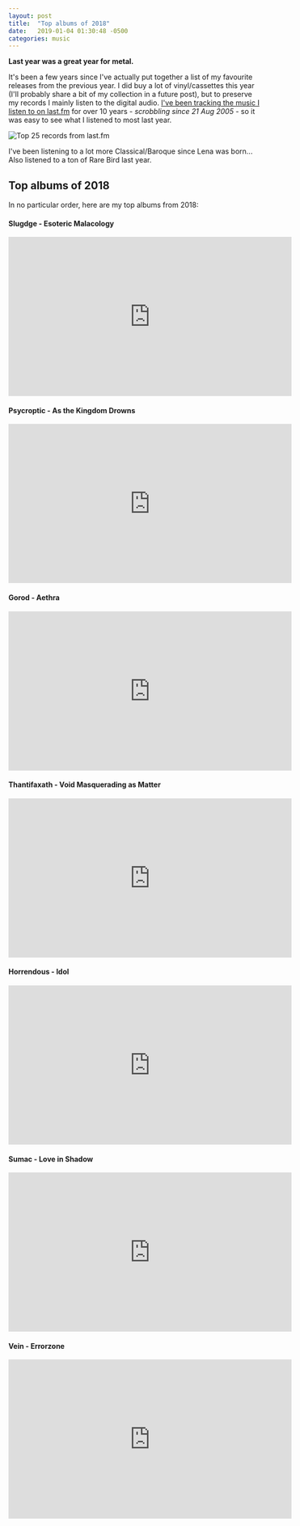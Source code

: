 ```yaml
---
layout: post
title:  "Top albums of 2018"
date:   2019-01-04 01:30:48 -0500
categories: music
---
```


**Last year was a great year for metal.**

It's been a few years since I've actually put together a list of my favourite releases from the previous year. I did buy a lot of vinyl/cassettes this year (I'll probably share a bit of my collection in a future post), but to preserve my records I mainly listen to the digital audio. [I've been tracking the music I listen to on last.fm](https://www.last.fm/user/Mareko) for over 10 years - *scrobbling since 21 Aug 2005* - so it was easy to see what I listened to most last year.

![Top 25 records from last.fm](https://dl.dropboxusercontent.com/s/2ahhl0j0ia3m5zx/collage.jpg)

I've been listening to a lot more Classical/Baroque since Lena was born... Also listened to a ton of Rare Bird last year.

## Top albums of 2018

In no particular order, here are my top albums from 2018:

#### Slugdge - Esoteric Malacology

  <iframe width="560" height="315" src="https://www.youtube-nocookie.com/embed/BsTsOZqQiTc" frameborder="0" allow="accelerometer; autoplay; encrypted-media; gyroscope; picture-in-picture" allowfullscreen></iframe>

#### Psycroptic - As the Kingdom Drowns

  <iframe width="560" height="315" src="https://www.youtube-nocookie.com/embed/UVWx4HibjMA" frameborder="0" allow="accelerometer; autoplay; encrypted-media; gyroscope; picture-in-picture" allowfullscreen></iframe>

#### Gorod - Aethra

  <iframe width="560" height="315" src="https://www.youtube-nocookie.com/embed/BdpP-aAZhjs" frameborder="0" allow="accelerometer; autoplay; encrypted-media; gyroscope; picture-in-picture" allowfullscreen></iframe>

#### Thantifaxath - Void Masquerading as Matter

  <iframe width="560" height="315" src="https://www.youtube-nocookie.com/embed/SSk23EvfZ2s" frameborder="0" allow="accelerometer; autoplay; encrypted-media; gyroscope; picture-in-picture" allowfullscreen></iframe>

#### Horrendous - Idol

  <iframe width="560" height="315" src="https://www.youtube-nocookie.com/embed/-r9iS6fWnMA" frameborder="0" allow="accelerometer; autoplay; encrypted-media; gyroscope; picture-in-picture" allowfullscreen></iframe>

#### Sumac - Love in Shadow

  <iframe width="560" height="315" src="https://www.youtube-nocookie.com/embed/DwmeIbwlv9M" frameborder="0" allow="accelerometer; autoplay; encrypted-media; gyroscope; picture-in-picture" allowfullscreen></iframe>

#### Vein - Errorzone

  <iframe width="560" height="315" src="https://www.youtube-nocookie.com/embed/rpPHDdDWpms" frameborder="0" allow="accelerometer; autoplay; encrypted-media; gyroscope; picture-in-picture" allowfullscreen></iframe>
